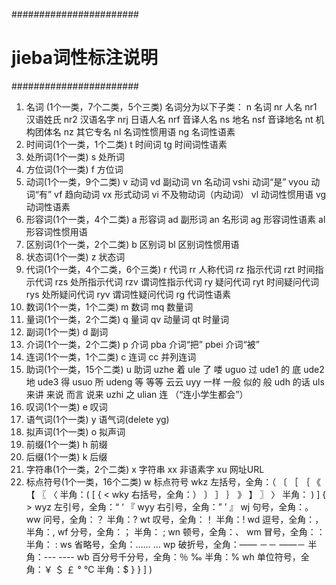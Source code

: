 #######################
# jieba词性标注说明
#######################
1. 名词 (1个一类，7个二类，5个三类)
名词分为以下子类：
n 名词
nr 人名
nr1 汉语姓氏
nr2 汉语名字
nrj 日语人名
nrf 音译人名
ns 地名
nsf 音译地名
nt 机构团体名
nz 其它专名
nl 名词性惯用语
ng 名词性语素
2. 时间词(1个一类，1个二类)
t 时间词
tg 时间词性语素
3. 处所词(1个一类)
s 处所词
4. 方位词(1个一类)
f 方位词
5. 动词(1个一类，9个二类)
v 动词
vd 副动词
vn 名动词
vshi 动词“是”
vyou 动词“有”
vf 趋向动词
vx 形式动词
vi 不及物动词（内动词）
vl 动词性惯用语
vg 动词性语素
6. 形容词(1个一类，4个二类)
a 形容词
ad 副形词
an 名形词
ag 形容词性语素
al 形容词性惯用语
7. 区别词(1个一类，2个二类)
b 区别词
bl 区别词性惯用语
8. 状态词(1个一类)
z 状态词
9. 代词(1个一类，4个二类，6个三类)
r 代词
rr 人称代词
rz 指示代词
rzt 时间指示代词
rzs 处所指示代词
rzv 谓词性指示代词
ry 疑问代词
ryt 时间疑问代词
rys 处所疑问代词
ryv 谓词性疑问代词
rg 代词性语素
10. 数词(1个一类，1个二类)
m 数词
mq 数量词
11. 量词(1个一类，2个二类)
q 量词
qv 动量词
qt 时量词
12. 副词(1个一类)
d 副词
13. 介词(1个一类，2个二类)
p 介词
pba 介词“把”
pbei 介词“被”
14. 连词(1个一类，1个二类)
c 连词
cc 并列连词
15. 助词(1个一类，15个二类)
u 助词
uzhe 着
ule 了 喽
uguo 过
ude1 的 底
ude2 地
ude3 得
usuo 所
udeng 等 等等 云云
uyy 一样 一般 似的 般
udh 的话
uls 来讲 来说 而言 说来
uzhi 之
ulian 连 （“连小学生都会”）
16. 叹词(1个一类)
e 叹词
17. 语气词(1个一类)
y 语气词(delete yg)
18. 拟声词(1个一类)
o 拟声词
19. 前缀(1个一类)
h 前缀
20. 后缀(1个一类)
k 后缀
21. 字符串(1个一类，2个二类)
x 字符串
xx 非语素字
xu 网址URL
22. 标点符号(1个一类，16个二类)
w 标点符号
wkz 左括号，全角：（ 〔 ［ ｛ 《 【 〖 〈 半角：( [ { <
wky 右括号，全角：） 〕 ］ ｝ 》 】 〗 〉 半角： ) ] { >
wyz 左引号，全角：“ ‘ 『
wyy 右引号，全角：” ’ 』
wj 句号，全角：。
ww 问号，全角：？ 半角：?
wt 叹号，全角：！ 半角：!
wd 逗号，全角：， 半角：,
wf 分号，全角：； 半角： ;
wn 顿号，全角：、
wm 冒号，全角：： 半角： :
ws 省略号，全角：…… …
wp 破折号，全角：—— －－ ——－ 半角：--- ----
wb 百分号千分号，全角：％ ‰ 半角：%
wh 单位符号，全角：￥ ＄ ￡ ° ℃ 半角：$ } } ] )

